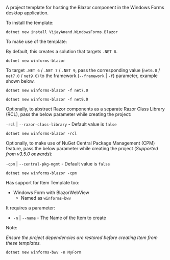 A project template for hosting the Blazor component in the Windows Forms desktop application.

To install the template:

```shell
dotnet new install VijayAnand.WindowsForms.Blazor
```

To make use of the template:

By default, this creates a solution that targets `.NET 8`.

```shell
dotnet new winforms-blazor
```

To target `.NET 6` / `.NET 7` / `.NET 9`, pass the corresponding value (`net6.0` / `net7.0` / `net9.0`) to the framework (`--framework` | `-f`) parameter, example shown below.

```shell
dotnet new winforms-blazor -f net7.0
```

```shell
dotnet new winforms-blazor -f net9.0
```

Optionally, to abstract Razor components as a separate Razor Class Library (RCL), pass the below parameter while creating the project:

`-rcl` | `--razor-class-library` - Default value is `false`

```shell
dotnet new winforms-blazor -rcl
```

Optionally, to make use of NuGet Central Package Management (CPM) feature, pass the below parameter while creating the project (_Supported from v3.5.0 onwards_):

`-cpm` | `--central-pkg-mgmt` - Default value is `false`

```shell
dotnet new winforms-blazor -cpm
```

Has support for Item Template too:

* Windows Form with BlazorWebView 
  - Named as `winforms-bwv`

It requires a parameter:

* `-n` | `--name` - The Name of the Item to create

<!--
* `-na` | `--namespace` - The Namespace for the Item to create
-->

Note:

*Ensure the project dependencies are restored before creating Item from these templates.*

<!--
*While working with .NET 7 or higher SDK, the namespace parameter in short notation needs to be passed as `-p:na` (i.e., it needs to be prefixed with `-p:`).*
-->

```shell
dotnet new winforms-bwv -n MyForm
```
